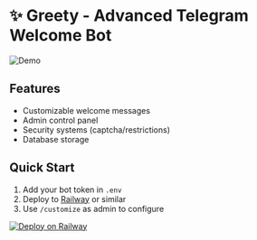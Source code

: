 # ✨ Greety - Advanced Telegram Welcome Bot

![Demo](https://i.imgur.com/example.png)

## Features
- Customizable welcome messages
- Admin control panel
- Security systems (captcha/restrictions)
- Database storage

## Quick Start
1. Add your bot token in `.env`
2. Deploy to [Railway](https://railway.app) or similar
3. Use `/customize` as admin to configure

[![Deploy on Railway](https://railway.app/button.svg)](https://railway.app/new/template?template=...)
